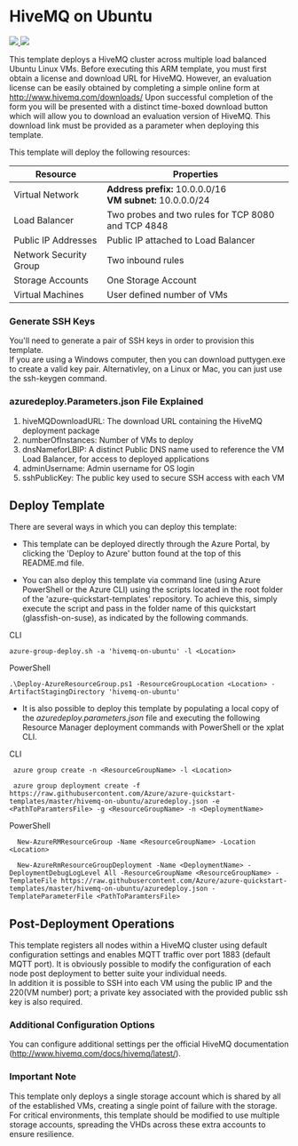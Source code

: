 # HiveMQ on Ubuntu

<a href="https://portal.azure.com/#create/Microsoft.Template/uri/https%3A%2F%2Fraw.githubusercontent.com%2FCalCof%2Fazure-quickstart-templates%2Fmaster%2Fhivemq-on-ubuntu%2Fazuredeploy.json" target="_blank">
    <img src="http://azuredeploy.net/deploybutton.png"/>
</a>

<a href="http://armviz.io/#/?load=https%3A%2F%2Fraw.githubusercontent.com%2FCalCof%2Fazure-quickstart-templates%2Fmaster%2Fhivemq-on-ubuntu%2Fazuredeploy.json" target="_blank">
    <img src="http://armviz.io/visualizebutton.png"/>
</a>

This template deploys a HiveMQ cluster across multiple load balanced Ubuntu Linux VMs. Before executing this ARM template, you must first obtain a license and download URL for HiveMQ. However, an evaluation license can be easily obtained by completing a simple online form at http://www.hivemq.com/downloads/
Upon successful completion of the form you will be presented with a distinct time-boxed download button which will allow you to download an evaluation version of HiveMQ. This download link must be provided as a parameter when deploying this template. 

This template will deploy the following resources:

|Resource           |Properties                                                                                                                          |
|-------------------|------------------------------------------------------------------------------------------------------------------------------------|
|Virtual Network    |**Address prefix:** 10.0.0.0/16<br />**VM subnet:** 10.0.0.0/24                              |
|Load Balancer      |Two probes and two rules for TCP 8080 and TCP 4848                                                                                       |
|Public IP Addresses|Public IP attached to Load Balancer                                                |
|Network Security Group|Two inbound rules                                                |
|Storage Accounts   |One Storage Account                                                                                                                  |
|Virtual Machines   |User defined number of VMs|

### Generate SSH Keys

You'll need to generate a pair of SSH keys in order to provision this template.<br/>
If you are using a Windows computer, then you can download puttygen.exe to create a valid key pair. Alternativley, on a Linux or Mac, you can just use the ssh-keygen command.

### azuredeploy.Parameters.json File Explained

1.  hiveMQDownloadURL: The download URL containing the HiveMQ deployment package
2.  numberOfInstances: Number of VMs to deploy
3.  dnsNameforLBIP: A distinct Public DNS name used to reference the VM Load Balancer, for access to deployed applications
4.  adminUsername: Admin username for OS login
5.  sshPublicKey: The public key used to secure SSH access with each VM 

## Deploy Template

There are several ways in which you can deploy this template:

- This template can be deployed directly through the Azure Portal, by clicking the 'Deploy to Azure' button found at the top of this README.md file.

- You can also deploy this template via command line (using Azure PowerShell or the Azure CLI) using the scripts located in the root folder of the 'azure-quickstart-templates' repository. To achieve this, simply execute the script and pass in the folder name of this quickstart (glassfish-on-suse), as indicated by the following commands.

CLI
  ```
azure-group-deploy.sh -a 'hivemq-on-ubuntu' -l <Location>
  ```
  
PowerShell
  ```
.\Deploy-AzureResourceGroup.ps1 -ResourceGroupLocation <Location> -ArtifactStagingDirectory 'hivemq-on-ubuntu' 
  ```
 
- It is also possible to deploy this template by populating a local copy of the *azuredeploy.parameters.json* file and executing the following Resource Manager deployment commands with PowerShell or the xplat CLI.

CLI
  ```
   azure group create -n <ResourceGroupName> -l <Location>

   azure group deployment create -f https://raw.githubusercontent.com/Azure/azure-quickstart-templates/master/hivemq-on-ubuntu/azuredeploy.json -e <PathToParamtersFile> -g <ResourceGroupName> -n <DeploymentName>
  ```
  
PowerShell
  ```
    New-AzureRMResourceGroup -Name <ResourceGroupName> -Location <Location>

    New-AzureRmResourceGroupDeployment -Name <DeploymentName> -DeploymentDebugLogLevel All -ResourceGroupName <ResourceGroupName> - TemplateFile https://raw.githubusercontent.com/Azure/azure-quickstart-templates/master/hivemq-on-ubuntu/azuredeploy.json -TemplateParameterFile <PathToParamtersFile>
  ```

## Post-Deployment Operations

This template registers all nodes within a HiveMQ cluster using default configuration settings and enables MQTT traffic over port 1883 (default MQTT port). It is obviously possible to modify the configuration of each node post deployment to better suite your individual needs.<br />
In addition it is possible to SSH into each VM using the public IP and the 220(VM number) port; a private key associated with the provided public ssh key is also required.

### Additional Configuration Options
 
You can configure additional settings per the official HiveMQ documentation (http://www.hivemq.com/docs/hivemq/latest/).

### Important Note
 
This template only deploys a single storage account which is shared by all of the established VMs, creating a single point of failure with the storage. For critical environments, this template should be modified to use multiple storage accounts, spreading the VHDs across these extra accounts to ensure resilience.
